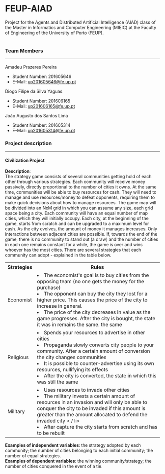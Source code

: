# FEUP-AIAD
Project for the Agents and Distributed Artificial Intelligence (AIAD) class of the Master in Informatics and Computer Engineering (MIEIC) at the Faculty of Engineering of the University of Porto (FEUP).
<br><br>
### Team Members <hr>
Amadeu Prazeres Pereira<br>
* Student Number: 201605646
* E-Mail: up201605646@fe.up.pt

Diogo Filipe da Silva Yaguas<br>
* Student Number: 201606165
* E-Mail: up201606165@fe.up.pt

João Augusto dos Santos Lima<br>
* Student Number: 201605314
* E-Mail: up201605314@fe.up.pt

### Project description <hr>
#### Civilization Project


**Description**:<br>
	The strategy game consists of several communities getting hold of each other through various strategies. Each community will receive money passively, directly proportional to the number of cities it owns. At the same time, communities will be able to buy resources for cash. They will need to manage and use resources/money to defeat opponents, requiring them to make quick decisions about how to manage resources. The game map will be divided into an NxM grid in which you can assume any size, each grid space being a city. Each community will have an equal number of map cities, which they will initially occupy. Each city, at the beginning of the game, starts from scratch and can be upgraded to a maximum level for cash. As the city evolves, the amount of money it manages increases. Only interactions between adjacent cities are possible. If, towards the end of the game, there is no community to stand out (a draw) and the number of cities in each one remains constant for a while, the game is over and wins whoever has the most cities. There are several strategies that each community can adopt - explained in the table below.

<table class="tg">
  <tr>
    <th class="tg-0pky">Strategies</th>
    <th class="tg-0pky">Rules</th>
  </tr>
  <tr>
    <td class="tg-0pky">Economist</td>
    <td class="tg-0pky"><li> The economist's goal is to buy cities from the opposing team (no one gets the money for the purchase) </li> <li> The opponent can buy the city they lost for a higher price. This causes the price of the city to increase in general. </li> <li> The price of the city decreases in value as the game progresses. After the city is bought, the state it was in remains the same. the same </li></td>
  </tr>
  <tr>
    <td class="tg-0pky">Religious</td>
    <td class="tg-0pky"><li> Spends your resources to advertise in other cities </li> <li> Propaganda slowly converts city people to your community. After a certain amount of conversion the city changes communities </li> <li> It is possible to counter-advertise using its own resources, nullifying its effects </li> <li> After the city is converted, the state in which this was still the same </li></td>
  </tr>
  <tr>
    <td class="tg-0pky">Military</td>
    <td class="tg-0pky"><li> Uses resources to invade other cities </li> <li> The military invests a certain amount of resources in an invasion and will only be able to conquer the city to be invaded if this amount is greater than the amount allocated to defend the invaded city < / li> <li> After capture the city starts from scratch and has to be rebuilt </li></td>
  </tr>
</table>

**Examples of independent variables**: the strategy adopted by each community; the number of cities belonging to each initial community; the number of equal strategies. <br>
**Examples of dependent variables**: the winning community/strategy; the number of cities conquered in the event of a tie.

